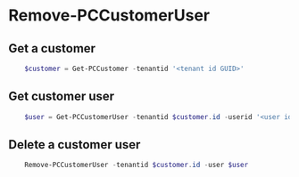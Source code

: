 # Remove-PCCustomerUser #

## Get a customer ##

```powershell
    $customer = Get-PCCustomer -tenantid '<tenant id GUID>'
```

## Get customer user ##

```powershell
    $user = Get-PCCustomerUser -tenantid $customer.id -userid '<user id>'
```

## Delete a customer user ##

```powershell
    Remove-PCCustomerUser -tenantid $customer.id -user $user
```
